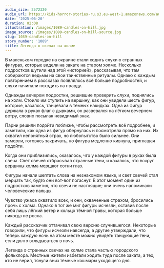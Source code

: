 ```yaml
---
audio_size: 2572320
audio_url: https://kids-horror-stories-ru.s3.eu-west-1.amazonaws.com/audio/1089-candles-on-hill.mp3
date: '2025-06-20'
duration: 02:08
illustration: /images/1089-candles-on-hill.jpg
image_source: /images/1089-candles-on-hill-source.jpg
slug: 1089-candles-on-hill
story_number: '1089'
title: Легенда о свечах на холме
---
```


В маленьком городке на окраине стали ходить слухи о странных фигурах, которые видели на закате на старом холме. Несколько подростков шутили над этой «историей», рассказывая, что там собираются ведьмы на свои таинственные ритуалы. Однако с каждым повторением в рассказах появлялось всё больше подробностей, и слухи начинали походить на правду.

Однажды вечером подростки, решившие проверить слухи, поднялись на холм. Стоило им ступить на вершину, как они увидели шесть фигур, которые, казалось, танцевали в тёмных накидках. Одна из фигур держала в руках флаг с дырками, он развевался на лёгком вечернем ветру, словно посылая невидимый знак.

Парни решили подойти поближе, чтобы рассмотреть всё подробнее, и заметили, как одна из фигур обернулась и посмотрела прямо на них. Их охватил непонятный страх, но любопытство было сильнее. Они замерли, готовясь закричать, но фигура медленно кивнула, приглашая подойти.

Когда они приблизились, оказалось, что у каждой фигуры в руках была свеча. Свет свечей отбрасывал странные тени, и казалось, что вокруг вершины холма мерцают сотни глаз.

Фигуры начали шептать слова на незнакомом языке, и свет свечей стал мерцать так, будто они вот-вот погаснут. В этот момент один из подростков заметил, что свечи не настоящие; они очень напоминали человеческие пальцы.

Чувство ужаса охватило всех, и они, охваченные страхом, бросились прочь с холма. Однако в тот же миг фигуры исчезли, оставив после себя лишь лёгкий ветер и кольцо тёмной травы, которая больше никогда не росла.

Каждый рассказчик оттачивал свою версию случившегося. Некоторые говорили, что фигуры исчезли навсегда, а другие утверждали, что теперь каждую ночь на этом месте можно увидеть танцующие тени, если долго вглядываться в ночь.

Легенда о странных свечах на холме стала частью городского фольклора. Местные жители избегали ходить туда после заката, а тех, кто не верил, тянули вниз тёмные кошмары уходящего дня.